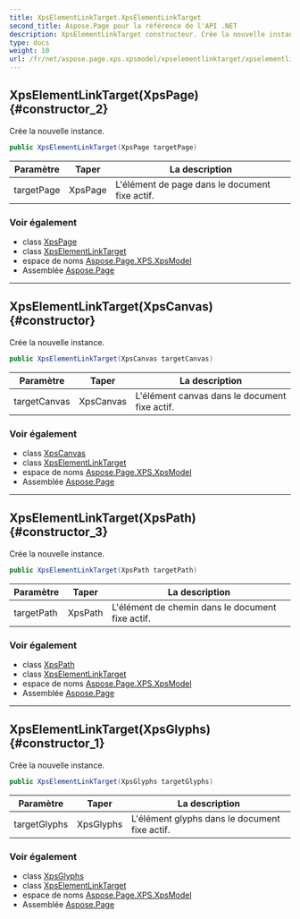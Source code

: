 ```yaml
---
title: XpsElementLinkTarget.XpsElementLinkTarget
second_title: Aspose.Page pour la référence de l'API .NET
description: XpsElementLinkTarget constructeur. Crée la nouvelle instance.
type: docs
weight: 10
url: /fr/net/aspose.page.xps.xpsmodel/xpselementlinktarget/xpselementlinktarget/
---
```

## XpsElementLinkTarget(XpsPage) {#constructor_2}

Crée la nouvelle instance.

```csharp
public XpsElementLinkTarget(XpsPage targetPage)
```

| Paramètre | Taper | La description |
| --- | --- | --- |
| targetPage | XpsPage | L'élément de page dans le document fixe actif. |

### Voir également

* class [XpsPage](../../xpspage/)
* class [XpsElementLinkTarget](../)
* espace de noms [Aspose.Page.XPS.XpsModel](../../xpselementlinktarget/)
* Assemblée [Aspose.Page](../../../)

---

## XpsElementLinkTarget(XpsCanvas) {#constructor}

Crée la nouvelle instance.

```csharp
public XpsElementLinkTarget(XpsCanvas targetCanvas)
```

| Paramètre | Taper | La description |
| --- | --- | --- |
| targetCanvas | XpsCanvas | L'élément canvas dans le document fixe actif. |

### Voir également

* class [XpsCanvas](../../xpscanvas/)
* class [XpsElementLinkTarget](../)
* espace de noms [Aspose.Page.XPS.XpsModel](../../xpselementlinktarget/)
* Assemblée [Aspose.Page](../../../)

---

## XpsElementLinkTarget(XpsPath) {#constructor_3}

Crée la nouvelle instance.

```csharp
public XpsElementLinkTarget(XpsPath targetPath)
```

| Paramètre | Taper | La description |
| --- | --- | --- |
| targetPath | XpsPath | L'élément de chemin dans le document fixe actif. |

### Voir également

* class [XpsPath](../../xpspath/)
* class [XpsElementLinkTarget](../)
* espace de noms [Aspose.Page.XPS.XpsModel](../../xpselementlinktarget/)
* Assemblée [Aspose.Page](../../../)

---

## XpsElementLinkTarget(XpsGlyphs) {#constructor_1}

Crée la nouvelle instance.

```csharp
public XpsElementLinkTarget(XpsGlyphs targetGlyphs)
```

| Paramètre | Taper | La description |
| --- | --- | --- |
| targetGlyphs | XpsGlyphs | L'élément glyphs dans le document fixe actif. |

### Voir également

* class [XpsGlyphs](../../xpsglyphs/)
* class [XpsElementLinkTarget](../)
* espace de noms [Aspose.Page.XPS.XpsModel](../../xpselementlinktarget/)
* Assemblée [Aspose.Page](../../../)



